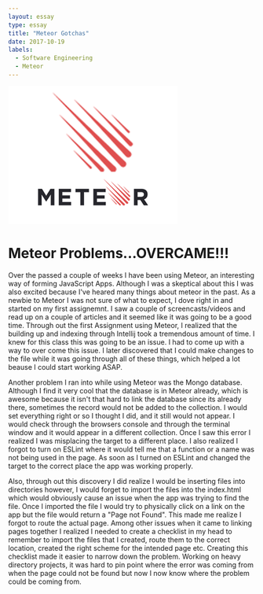 ```yaml
---
layout: essay
type: essay
title: "Meteor Gotchas"
date: 2017-10-19
labels:
  - Software Engineering
  - Meteor
---
```

<img class="ui medium right floated rounded image" src="../images/meteor.png">

<h1>Meteor Problems...OVERCAME!!!</h1>
<p>Over the passed a couple of weeks I have been using Meteor, an interesting way of forming JavaScript Apps. Although I was a skeptical about this I was also excited because I've heared many things about meteor in the past. As a newbie to Meteor I was not sure of what to expect, I dove right in and started on my first assignemnt. I saw a couple of screencasts/videos and read up on a couple of articles and it seemed like it was going to be a good time. Through out the first Assignment using Meteor, I realized that the building up and indexing through Intellij took a tremendous amount of time. I knew for this class this was going to be an issue. I had to come up with a way to over come this issue. I later discovered that I could make changes to the file while it was going through all of these things, which helped a lot beause I could start working ASAP.</p>

<p>Another problem I ran into while using Meteor was the Mongo database. Although I find it very cool that the database is in Meteor already, which is awesome because it isn't that hard to link the database since its already there, sometimes the record would not be added to the collection. I would set everything right or so I thought I did, and it still would not appear. I would check through the browsers console and through the terminal window and it would appear in a different collection. Once I saw this error I realized I was misplacing the target to a different place. I also realized I forgot to turn on ESLint where it would tell me that a function or a name was not being used in the page. As soon as I turned on ESLint and changed the target to the correct place the app was working properly.</p>

<p>Also, through out this discovery I did realize I would be inserting files into directories however, I would forget to import the files into the index.html which would obviously cause an issue when the app was trying to find the file. Once I imported the file I would try to physically click on a link on the app but the file would return a "Page not Found". This made me realize I forgot to route the actual page. Among other issues when it came to linking pages together I realized I needed to create a checklist in my head to remember to import the files that I created, route them to the correct location, created the right scheme for the intended page etc. Creating this checklist made it easier to narrow down the problem. Working on heavy directory projects, it was hard to pin point where the error was coming from when the page could not be found but now I now know where the problem could be coming from. </p>

